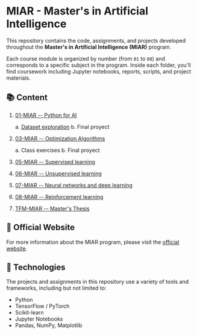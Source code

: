 # MIAR - Master's in Artificial Intelligence

This repository contains the code, assignments, and projects developed throughout the **Master's in Artificial Intelligence (MIAR)** program.

Each course module is organized by number (from `01` to `08`) and corresponds to a specific subject in the program. Inside each folder, you'll find coursework including Jupyter notebooks, reports, scripts, and project materials.



## 📚 Content

1. [01-MIAR -- Python for AI](./01_miar_python)

    a. [Dataset exploration](./01_miar_python/dataset_exploration)
    b. Final proyect

2. [03-MIAR -- Optimization Algorithms](./03_miar_optim_alg)

    a. Class exercises
    b. Final proyect

3. [05-MIAR -- Supervised learning](./05_miar)

4. [06-MIAR -- Unsupervised learning](./06_miar)

5. [07-MIAR -- Neural networks and deep learning](./07_miar)

6. [08-MIAR -- Reinforcement learning](./07_miar)

7. [TFM-MIAR -- Master's Thesis](./tfm_miar)



## 🔗 Official Website 

For more information about the MIAR program, please visit the [official website](https://www.universidadviu.com/es/master-inteligencia-artificial).

<!--  
<p align="center">
  <img src="./images/logo_viu.png" alt="Valencia International University Logo" width="200"/>
</p>
-->

## 🚀 Technologies

The projects and assignments in this repository use a variety of tools and frameworks, including but not limited to:

- Python
- TensorFlow / PyTorch
- Scikit-learn
- Jupyter Notebooks
- Pandas, NumPy, Matplotlib